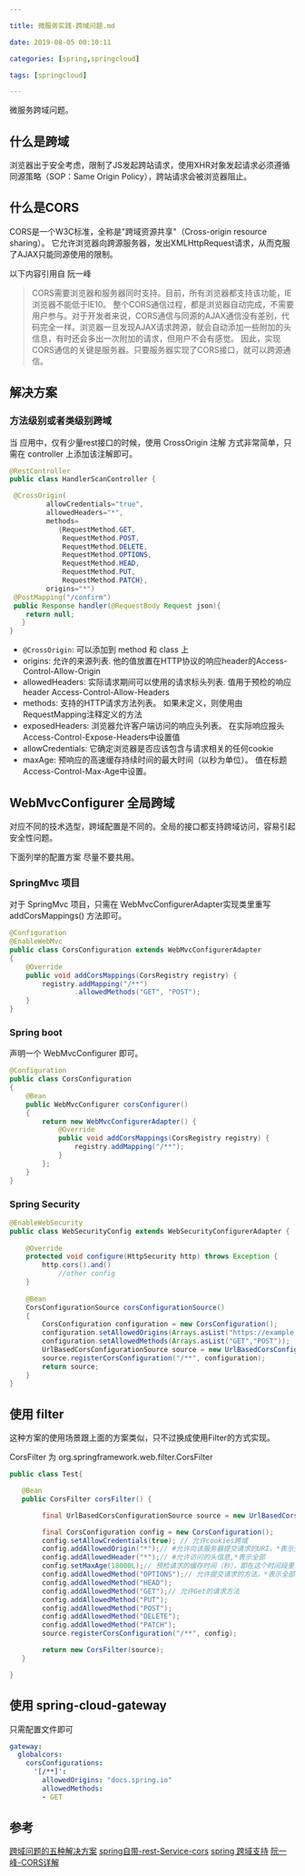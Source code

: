 ```yaml
---

title: 微服务实践-跨域问题.md

date: 2019-08-05 00:10:11

categories: [spring,springcloud]

tags: [springcloud]

---
```


微服务跨域问题。

<!--more-->


## 什么是跨域

浏览器出于安全考虑，限制了JS发起跨站请求，使用XHR对象发起请求必须遵循同源策略（SOP：Same Origin Policy），跨站请求会被浏览器阻止。

## 什么是CORS

CORS是一个W3C标准，全称是"跨域资源共享"（Cross-origin resource sharing）。
它允许浏览器向跨源服务器，发出XMLHttpRequest请求，从而克服了AJAX只能同源使用的限制。

以下内容引用自 阮一峰

> CORS需要浏览器和服务器同时支持。目前，所有浏览器都支持该功能，IE浏览器不能低于IE10。
  整个CORS通信过程，都是浏览器自动完成，不需要用户参与。对于开发者来说，CORS通信与同源的AJAX通信没有差别，代码完全一样。浏览器一旦发现AJAX请求跨源，就会自动添加一些附加的头信息，有时还会多出一次附加的请求，但用户不会有感觉。
  因此，实现CORS通信的关键是服务器。只要服务器实现了CORS接口，就可以跨源通信。

## 解决方案

### 方法级别或者类级别跨域

当 应用中，仅有少量rest接口的时候，使用 CrossOrigin 注解 方式非常简单，只需在 controller 上添加该注解即可。

```java
@RestController
public class HandlerScanController {

 @CrossOrigin(
         allowCredentials="true", 
         allowedHeaders="*", 
         methods=      
            {RequestMethod.GET,
             RequestMethod.POST, 
             RequestMethod.DELETE,                                        
             RequestMethod.OPTIONS,
             RequestMethod.HEAD,
             RequestMethod.PUT,
             RequestMethod.PATCH},
         origins="*")
 @PostMapping("/confirm")
 public Response handler(@RequestBody Request json){
    return null;
   }
}
```

- `@CrossOrigin`: 可以添加到 method 和 class 上 
- origins: 允许的来源列表. 他的值放置在HTTP协议的响应header的Access-Control-Allow-Origin
- allowedHeaders: 实际请求期间可以使用的请求标头列表. 值用于预检的响应header Access-Control-Allow-Headers
- methods: 支持的HTTP请求方法列表。 如果未定义，则使用由RequestMapping注释定义的方法
- exposedHeaders: 浏览器允许客户端访问的响应头列表。 在实际响应报头Access-Control-Expose-Headers中设置值
- allowCredentials: 它确定浏览器是否应该包含与请求相关的任何cookie
- maxAge: 预响应的高速缓存持续时间的最大时间（以秒为单位）。 值在标题Access-Control-Max-Age中设置。


## WebMvcConfigurer 全局跨域

对应不同的技术选型，跨域配置是不同的。全局的接口都支持跨域访问，容易引起安全性问题。

下面列举的配置方案 尽量不要共用。

### SpringMvc 项目

对于 SpringMvc 项目，只需在 WebMvcConfigurerAdapter实现类里重写 addCorsMappings() 方法即可。

```java
@Configuration
@EnableWebMvc
public class CorsConfiguration extends WebMvcConfigurerAdapter
{
    @Override
    public void addCorsMappings(CorsRegistry registry) {
        registry.addMapping("/**")
                .allowedMethods("GET", "POST");
    }
}
```

### Spring boot

声明一个 WebMvcConfigurer 即可。

```java
@Configuration
public class CorsConfiguration
{
    @Bean
    public WebMvcConfigurer corsConfigurer()
    {
        return new WebMvcConfigurerAdapter() {
            @Override
            public void addCorsMappings(CorsRegistry registry) {
                registry.addMapping("/**");
            }
        };
    }
}
```

### Spring Security 

```java
@EnableWebSecurity
public class WebSecurityConfig extends WebSecurityConfigurerAdapter {
 
    @Override
    protected void configure(HttpSecurity http) throws Exception {
        http.cors().and()
            //other config
    }
 
    @Bean
    CorsConfigurationSource corsConfigurationSource()
    {
        CorsConfiguration configuration = new CorsConfiguration();
        configuration.setAllowedOrigins(Arrays.asList("https://example.com"));
        configuration.setAllowedMethods(Arrays.asList("GET","POST"));
        UrlBasedCorsConfigurationSource source = new UrlBasedCorsConfigurationSource();
        source.registerCorsConfiguration("/**", configuration);
        return source;
    }
}
```

## 使用 filter

这种方案的使用场景跟上面的方案类似，只不过换成使用Filter的方式实现。

CorsFilter 为 org.springframework.web.filter.CorsFilter

```java
public class Test{

   @Bean
   public CorsFilter corsFilter() {

        final UrlBasedCorsConfigurationSource source = new UrlBasedCorsConfigurationSource();

        final CorsConfiguration config = new CorsConfiguration();
        config.setAllowCredentials(true); // 允许cookies跨域
        config.addAllowedOrigin("*");// #允许向该服务器提交请求的URI，*表示全部允许，在SpringMVC中，如果设成*，会自动转成当前请求头中的Origin    
        config.addAllowedHeader("*");// #允许访问的头信息,*表示全部
        config.setMaxAge(18000L);// 预检请求的缓存时间（秒），即在这个时间段里，对于相同的跨域请求不会再预检了
        config.addAllowedMethod("OPTIONS");// 允许提交请求的方法，*表示全部允许
        config.addAllowedMethod("HEAD");
        config.addAllowedMethod("GET");// 允许Get的请求方法
        config.addAllowedMethod("PUT");
        config.addAllowedMethod("POST"); 
        config.addAllowedMethod("DELETE");
        config.addAllowedMethod("PATCH");
        source.registerCorsConfiguration("/**", config);

        return new CorsFilter(source);
   }

}
```

## 使用 spring-cloud-gateway

只需配置文件即可

```yaml
gateway:      
  globalcors:        
    corsConfigurations:
      '[/**]': 
        allowedOrigins: "docs.spring.io"  
        allowedMethods:
        - GET
```


## 参考 

[跨域问题的五种解决方案](https://segmentfault.com/a/1190000017188296)
[spring自带-rest-Service-cors](https://spring.io/guides/gs/rest-service-cors/)
[spring 跨域支持](https://spring.io/blog/2015/06/08/cors-support-in-spring-framework)
[阮一峰-CORS详解](http://www.ruanyifeng.com/blog/2016/04/cors.html)